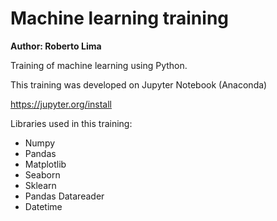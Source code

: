 # Machine learning training

**Author: Roberto Lima**

Training of machine learning using Python.

This training was developed on Jupyter Notebook (Anaconda)

https://jupyter.org/install


Libraries used in this training:

- Numpy
- Pandas
- Matplotlib
- Seaborn
- Sklearn
- Pandas Datareader
- Datetime
